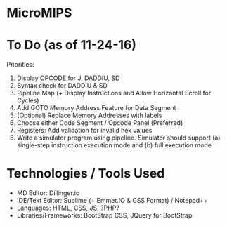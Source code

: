 # MicroMIPS

# To Do (as of 11-24-16)
Priorities:
  1. Display OPCODE for J, DADDIU, SD
  2. Syntax check for DADDIU & SD
  3. Pipeline Map (+ Display Instructions and Allow Horizontal Scroll for Cycles)
  4. Add GOTO Memory Address Feature for Data Segment
  5. (Optional) Replace Memory Addresses with labels
  6. Choose either Code Segment / Opcode Panel (Preferred)
  7. Registers: Add validation for invalid hex values
  8. Write a simulator program using pipeline. Simulator should support (a) single-step instruction execution mode and (b) full execution mode
  
# Technologies / Tools Used
  - MD Editor: Dillinger.io
  - IDE/Text Editor: Sublime (+ Emmet.IO & CSS Format) / Notepad++
  - Languages: HTML, CSS, JS, ?PHP?
  - Libraries/Frameworks: BootStrap CSS, JQuery for BootStrap
